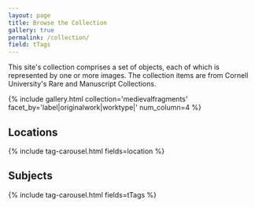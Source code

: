 ```yaml
---
layout: page
title: Browse the Collection
gallery: true
permalink: /collection/
field: tTags
---
```


This site's collection comprises a set of objects, each of which is represented by one or more images. The collection items are from Cornell University's Rare and Manuscript Collections.

{% include gallery.html collection='medievalfragments' facet_by='label|originalwork|worktype|' num_column=4 %}

## Locations
{% include tag-carousel.html fields=location %}

## Subjects
{% include tag-carousel.html fields=tTags %}
